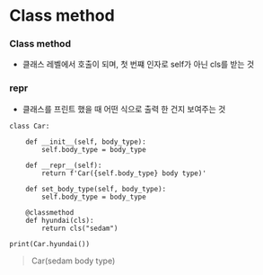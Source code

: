 Class method
==

### Class method 
+ 클래스 레벨에서 호출이 되며, 첫 번쨰 인자로 self가 아닌 cls를 받는 것

### __repr__
+ 클래스를 프린트 했을 때 어떤 식으로 출력 한 건지 보여주는 것

```
class Car:

    def __init__(self, body_type):
        self.body_type = body_type

    def __repr__(self):
        return f'Car({self.body_type} body type)'

    def set_body_type(self, body_type):
        self.body_type = body_type

    @classmethod
    def hyundai(cls):
        return cls("sedam")

print(Car.hyundai())
```
> Car(sedam body type)
